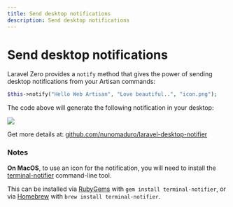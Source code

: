 ```yaml
---
title: Send desktop notifications
description: Send desktop notifications
---
```


# Send desktop notifications

Laravel Zero provides a `notify` method that gives the power of sending desktop notifications from your Artisan commands:

```php
$this->notify("Hello Web Artisan", "Love beautiful..", "icon.png");
```

The code above will generate the following notification in your desktop:

<img src="https://raw.githubusercontent.com/nunomaduro/laravel-desktop-notifier/stable/docs/icon.png" class="md:w-4/5 md:mx-auto">

Get more details at: [github.com/nunomaduro/laravel-desktop-notifier](https://github.com/nunomaduro/laravel-desktop-notifier)

<a name="notes"></a>
### Notes

**On MacOS**, to use an icon for the notification, you will need to install the [terminal-notifier](https://github.com/julienXX/terminal-notifier) command-line tool.

This can be installed via [RubyGems](https://rubygems.org/gems/terminal-notifier) with `gem install terminal-notifier`, or via [Homebrew](https://brew.sh) with `brew install terminal-notifier`.
